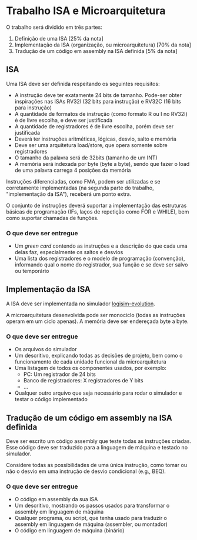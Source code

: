 # Trabalho ISA e Microarquitetura

O trabalho será dividido em três partes:

1. Definição de uma ISA [25% da nota]
2. Implementação da ISA (organização, ou microarquitetura) [70% da nota]
3. Tradução de um código em assembly na ISA definida [5% da nota]

## ISA

Uma ISA deve ser definida respeitando os seguintes requisitos:

- A instrução deve ter exatamente 24 bits de tamanho. Pode-ser obter inspirações nas ISAs RV32I (32 bits para instrução) e RV32C (16 bits para instrução)
- A quantidade de formatos de instrução (como formato R ou I no RV32I) é de livre escolha, e deve ser justificada
- A quantidade de registradores é de livre escolha, porém deve ser justificada
- Deverá ter instruções aritméticas, lógicas, desvio, salto e memória
- Deve ser uma arquitetura load/store, que opera somente sobre registradores
- O tamanho da palavra será de 32bits (tamanho de um INT)
- A memória será indexada por byte (byte a byte), sendo que fazer o load de uma palavra carrega 4 posições da memória

Instruções diferenciadas, como FMA, podem ser utilizadas e se corretamente implementadas (na segunda parte do trabalho, "implementação da ISA"), receberá um ponto extra.

O conjunto de instruções deverá suportar a implementação das estruturas básicas de programação (IFs, laços de repetição como FOR e WHILE), bem como suportar chamadas de funções.

### O que deve ser entregue

- Um *green card* contendo as instruções e a descrição do que cada uma delas faz, especialmente os saltos e desvios
- Uma lista dos registradores e o modelo de programação (convenção), informando qual o nome do registrador, sua função e se deve ser salvo ou temporário


## Implementação da ISA

A ISA deve ser implementada no simulador [logisim-evolution](https://github.com/logisim-evolution/logisim-evolution).

A microarquitetura desenvolvida pode ser monociclo (todas as instruções operam em um ciclo apenas). A memória deve ser endereçada byte a byte.


### O que deve ser entregue

- Os arquivos do simulador
- Um descritivo, explicando todas as decisões de projeto, bem como o funcionamento de cada unidade funcional da microarquitetura
- Uma listagem de todos os componentes usados, por exemplo: 
    - PC: Um registrador de 24 bits 
    - Banco de registradores: X registradores de Y bits
    - ...
- Qualquer outro arquivo que seja necessário para rodar o simulador e testar o código implementado

## Tradução de um código em assembly na ISA definida

Deve ser escrito um código assembly que teste todas as instruções criadas. Esse código deve ser traduzido para a linguagem de máquina e testado no simulador.

Considere todas as possibilidades de uma única instrução, como tomar ou não o desvio em uma instrução de desvio condicional (e.g., BEQ).


### O que deve ser entregue

- O código em assembly da sua ISA
- Um descritivo, mostrando os passos usados para transformar o assembly em linguagem de máquina
- Qualquer programa, ou script, que tenha usado para traduzir o assembly em linguagem de máquina (assembler, ou montador)
- O código em linguagem de máquina (binário)

